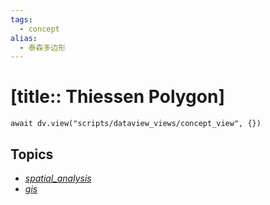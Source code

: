 ```yaml
---
tags:
  - concept
alias:
  - 泰森多边形
---
```


# [title:: Thiessen Polygon]

```dataviewjs
await dv.view("scripts/dataview_views/concept_view", {})
```

## Topics

- [_spatial_analysis_](_spatial_analysis_.md)
- [_gis_](_gis_.md)
